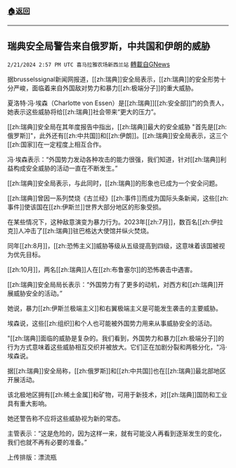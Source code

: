 ###  [:house:返回](README.md)
---


## 瑞典安全局警告来自俄罗斯，中共国和伊朗的威胁
`2/21/2024 2:57 PM UTC 喜马拉雅农场新西兰站` [轉載自GNews](https://gnews.org/articles/2329350)

据brusselssignal新闻网报道，[[zh:瑞典]]安全局表示，[[zh:瑞典]]的安全形势十分严峻，面临着来自外国敌对势力和暴力[[zh:极端分子]]的重大威胁。

夏洛特·冯·埃森（Charlotte von Essen）是[[zh:瑞典]][[zh:安全部]]门的负责人，她表示这些威胁将给[[zh:瑞典]]社会带来“更大的压力”。

[[zh:瑞典]]安全局在其年度报告中指出，[[zh:瑞典]]最大的安全威胁 "首先是[[zh:俄罗斯]]"，此外还有[[zh:中共国]]和[[zh:伊朗]]。[[zh:瑞典]]安全局表示，这三个[[zh:国家]]在一定程度上相互合作。

冯·埃森表示：“外国势力发动各种攻击的能力很强，我们知道，针对[[zh:瑞典]]利益构成安全威胁的活动一直在不断发生。”

[[zh:瑞典]]安全局表示，与此同时，[[zh:瑞典]]的形象也已成为一个安全问题。

[[zh:瑞典]]曾因一系列焚烧《古兰经》[[zh:事件]]而成为国际头条新闻，这些[[zh:事件]]使该国在[[zh:伊斯兰]]世界大部分地区的形象受损。

在某些情况下，这种敌意演变为暴力行为。2023年[[zh:7月]]，数百名[[zh:伊拉克]]人冲击了[[zh:瑞典]]驻巴格达大使馆并纵火焚烧。

同年[[zh:8月]]，[[zh:恐怖主义]]威胁等级从五级提高到四级，这意味着该国被视为优先目标。

[[zh:10月]]，两名[[zh:瑞典]]人在[[zh:布鲁塞尔]]的恐怖袭击中遇害。

[[zh:瑞典]]安全局局长表示：“外国势力有了更多的动机，对西方和[[zh:瑞典]]开展威胁安全的活动。”

她说，暴力[[zh:伊斯兰极端主义]]和右翼极端主义是可能发生袭击的主要威胁。

埃森说，这些[[zh:组织]]和个人也可能被外国势力用来从事威胁安全的活动。

"[[zh:瑞典]]面临的威胁是复杂的。我们看到，外国势力和暴力[[zh:极端分子]]的行为方式意味着这些威胁相互交织并被放大。它们正在加剧分裂和两极分化，"冯·埃森说。

据[[zh:瑞典]]安全局称，[[zh:俄罗斯]]和[[zh:中共国]]也在[[zh:瑞典]]最北部地区开展活动。

该北极地区拥有[[zh:稀土金属]]和矿物，可用于新技术，对[[zh:瑞典]]国防和工业具有重大影响。

她还警告称不应将这些威胁视为新的常态。

主管表示：“这是危险的，因为这样一来，就有可能没人再看到逐渐发生的变化，我们也就不再有必要的准备。”

上传排版：漂流瓶
